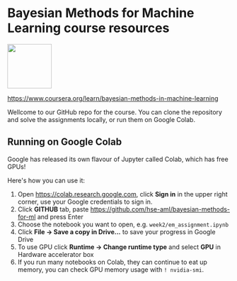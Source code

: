# Bayesian Methods for Machine Learning course resources

<img src="logo.jpeg" width="100">

https://www.coursera.org/learn/bayesian-methods-in-machine-learning


Wellcome to our GitHub repo for the course. You can clone the repository and solve the assignments locally, or run them on Google Colab.

## Running on Google Colab
Google has released its own flavour of Jupyter called Colab, which has free GPUs!

Here's how you can use it:
1. Open https://colab.research.google.com, click **Sign in** in the upper right corner, use your Google credentials to sign in.
2. Click **GITHUB** tab, paste https://github.com/hse-aml/bayesian-methods-for-ml and press Enter
3. Choose the notebook you want to open, e.g. `week2/em_assignment.ipynb`
4. Click **File -> Save a copy in Drive...** to save your progress in Google Drive
5. To use GPU click **Runtime -> Change runtime type** and select **GPU** in Hardware accelerator box
6. If you run many notebooks on Colab, they can continue to eat up memory, you can check GPU memory usage with `! nvidia-smi`.